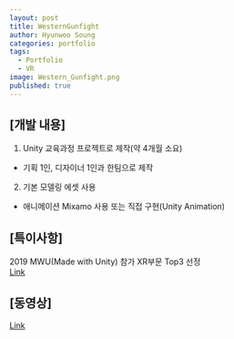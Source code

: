 ```yaml
---
layout: post
title: WesternGunfight
author: Hyunwoo Soung
categories: portfolio
tags:
  - Portfolio
  - VR
image: Western_Gunfight.png
published: true
---
```


## [개발 내용]  
1. Unity 교육과정 프로젝트로 제작(약 4개월 소요)  
 - 기획 1인, 디자이너 1인과 한팀으로 제작  
2. 기본 모델링 에셋 사용  
 - 애니메이션 Mixamo 사용 또는 직접 구현(Unity Animation)  
  
## [특이사항]  
2019 MWU(Made with Unity) 참가 XR부문 Top3 선정  
[Link](https://youtu.be/HDNNCZg0tmE?si=5egRyy4IVfsLblTw&t=53)
  
## [동영상]  
[Link](https://youtu.be/jI0DQp388NI?si=SZyTB3QO60xpJdMh)
